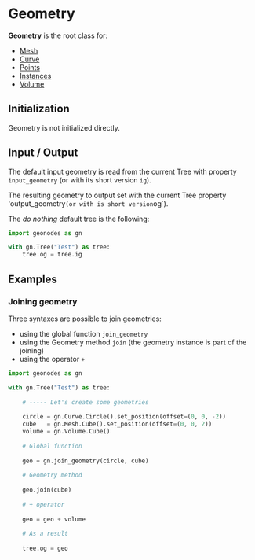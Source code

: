 # Geometry

**Geometry** is the root class for:
- [Mesh](Mesh.md)
- [Curve](Curve.md)
- [Points](Points.md)
- [Instances](Instances.md)
- [Volume](Volume.md)

## Initialization

Geometry is not initialized directly.

## Input / Output

The default input geometry is read from the current Tree with property `input_geometry` (or with its short version `ig`).

The resulting geometry to output set with the current Tree property 'output_geometry` (or with is short version `og`).

The *do nothing* default tree is the following:

```python
import geonodes as gn

with gn.Tree("Test") as tree:
    tree.og = tree.ig
```

## Examples

### Joining geometry

Three syntaxes are possible to join geometries:
- using the global function `join_geometry`
- using the Geometry method `join` (the geometry instance is part of the joining)
- using the operator `+`

```python
import geonodes as gn

with gn.Tree("Test") as tree:
    
    # ----- Let's create some geometries
    
    circle = gn.Curve.Circle().set_position(offset=(0, 0, -2))
    cube   = gn.Mesh.Cube().set_position(offset=(0, 0, 2))
    volume = gn.Volume.Cube()
    
    # Global function
    
    geo = gn.join_geometry(circle, cube)
    
    # Geometry method
    
    geo.join(cube)
    
    # + operator
    
    geo = geo + volume
    
    # As a result
    
    tree.og = geo
```







